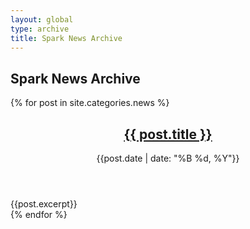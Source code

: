 ```yaml
---
layout: global
type: archive
title: Spark News Archive
---
```

## Spark News Archive
{% for post in site.categories.news %}
  <article class="hentry">
    <header class="entry-header">
      <h1 class="entry-title"><a href="{{ post.url }}">{{ post.title }}</a></h1>
      <div class="entry-meta">{{post.date | date: "%B %d, %Y"}}</div>
    </header>
    <div class="entry-content">{{post.excerpt}}</div>
  </article>
{% endfor %}
